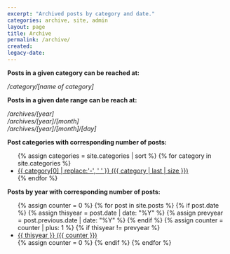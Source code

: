 ```yaml
---
excerpt: "Archived posts by category and date."
categories: archive, site, admin
layout: page
title: Archive
permalink: /archive/
created:
legacy-date:
---
```


<p><strong>Posts in a given category can be reached at:</strong></p>
<p><i>/category/[name of category]</i></p>
<p><strong>Posts in a given date range can be reach at:</strong></p>
<p><i>/archives/[year]</i><br>
<i>/archives/[year]/[month]</i><br>
<i>/archives/[year]/[month]/[day]</i></p>

<section id="category-list" class="piped-list">
<p><strong>Post categories with corresponding number of posts:</strong></p>
<ul>
	{% assign categories = site.categories | sort %}
	{% for category in site.categories %}
	<li>
		<a href="/category/{{ category | first | slugify }}/">{{ category[0] | replace:'-', ' ' }} ({{ category | last | size }})</a>
	</li>
	{% endfor %}
</ul>
</section>

<section id="date-list" class="piped-list">
<p><strong>Posts by year with corresponding number of posts:</strong></p>
<ul>
{% assign counter = 0 %}
{% for post in site.posts %}
  {% if post.date %}
    {% assign thisyear = post.date | date: "%Y" %}
    {% assign prevyear = post.previous.date | date: "%Y" %}
  {% endif %}
  {% assign counter = counter | plus: 1 %}
  {% if thisyear != prevyear %}
    <li><a href="/archives/{{ post.date | date:'%Y' }}">{{ thisyear }} ({{ counter }})</a></li>
    {% assign counter = 0 %}
  {% endif %}
{% endfor %}
</ul>
</section>
